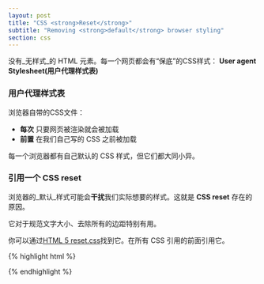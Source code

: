 ```yaml
---
layout: post
title: "CSS <strong>Reset</strong>"
subtitle: "Removing <strong>default</strong> browser styling"
section: css
---
```


没有_无样式_的 HTML 元素。每一个网页都会有“保底”的CSS样式： **User agent Stylesheet(用户代理样式表)**

### 用户代理样式表

浏览器自带的CSS文件：

* **每次** 只要网页被渲染就会被加载
* **前置** 在我们自己写的 CSS 之前被加载


每一个浏览器都有自己默认的 CSS 样式，但它们都大同小异。

### 引用一个 CSS reset

浏览器的_默认_样式可能会**干扰**我们实际想要的样式。这就是 **CSS reset** 存在的原因。

它对于规范文字大小、去除所有的边距特别有用。

你可以通过[HTML 5 reset.css](/css/reset.css)找到它。在所有 CSS 引用的前面引用它。

{% highlight html %}
<head>
  <link rel="stylesheet" type="text/css" href="reset.css">
  <link rel="stylesheet" type="text/css" href="styles.css">
</head>
{% endhighlight %}
